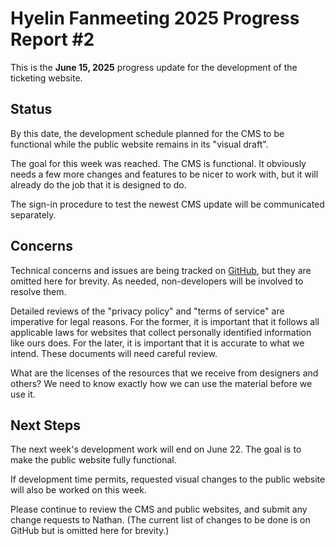 # Hyelin Fanmeeting 2025 Progress Report #2

This is the **June 15, 2025** progress update for the development of the ticketing website.

## Status

By this date, the development schedule planned for the CMS to be functional while the public website remains in its "visual draft".

The goal for this week was reached. The CMS is functional. It obviously needs a few more changes and features to be nicer to work with, but it will already do the job that it is designed to do.

The sign-in procedure to test the newest CMS update will be communicated separately.

## Concerns

Technical concerns and issues are being tracked on [GitHub](https://github.com/ComputerGhost/seats250914/issues), but they are omitted here for brevity. As needed, non-developers will be involved to resolve them.

Detailed reviews of the "privacy policy" and "terms of service" are imperative for legal reasons. For the former, it is important that it follows all applicable laws for websites that collect personally identified information like ours does. For the later, it is important that it is accurate to what we intend. These documents will need careful review.

What are the licenses of the resources that we receive from designers and others? We need to know exactly how we can use the material before we use it.


## Next Steps

The next week's development work will end on June 22. The goal is to make the public website fully functional.

If development time permits, requested visual changes to the public website will also be worked on this week.

Please continue to review the CMS and public websites, and submit any change requests to Nathan. (The current list of changes to be done is on GitHub but is omitted here for brevity.)
